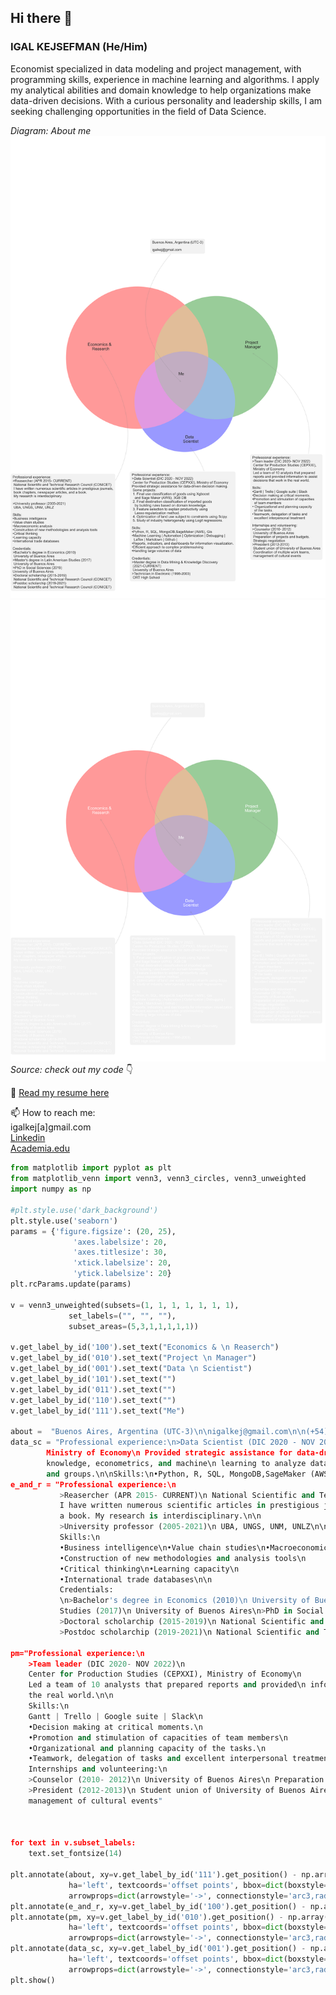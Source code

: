 ## Hi there 👋

### IGAL KEJSEFMAN (He/Him)
Economist specialized in data modeling and project management, with programming skills, experience in machine learning and
algorithms. I apply my analytical abilities and domain knowledge to help organizations make data-driven decisions. With a curious
personality and leadership skills, I am seeking challenging opportunities in the field of Data Science.

_Diagram: About me_
![](https://github.com/igalkej/igalkej/blob/main/aboutme2023.png#gh-light-mode-only)
![](https://github.com/igalkej/igalkej/blob/main/aboutme2023_dark.png#gh-dark-mode-only)
_Source: check out my code_ 👇<br>

🤖 [Read my resume here](https://drive.google.com/file/d/1opqb7EmYYC9HfrJel41Y2a9SfPq1vwUo/view?usp=sharing)<br>

📫 How to reach me:<br>
igalkej[a]gmail.com<br>
[Linkedin](https://www.linkedin.com/in/igal-kejsefman-88791a1a0/)<br>
[Academia.edu](https://conicet-ar.academia.edu/IgalKejsefman)<br>

```python 
from matplotlib import pyplot as plt
from matplotlib_venn import venn3, venn3_circles, venn3_unweighted
import numpy as np

#plt.style.use('dark_background')
plt.style.use('seaborn')
params = {'figure.figsize': (20, 25),
              'axes.labelsize': 20,
              'axes.titlesize': 30,
              'xtick.labelsize': 20,
              'ytick.labelsize': 20}
plt.rcParams.update(params)

v = venn3_unweighted(subsets=(1, 1, 1, 1, 1, 1, 1),
             set_labels=("", "", ""),
             subset_areas=(5,3,1,1,1,1,1))

v.get_label_by_id('100').set_text("Economics & \n Reaserch")
v.get_label_by_id('010').set_text("Project \n Manager")
v.get_label_by_id('001').set_text("Data \n Scientist")
v.get_label_by_id('101').set_text("")
v.get_label_by_id('011').set_text("")
v.get_label_by_id('110').set_text("")
v.get_label_by_id('111').set_text("Me")

about =  "Buenos Aires, Argentina (UTC-3)\n\nigalkej@gmail.com\n\n(+54)911-3262-5462"
data_sc = "Professional experience:\n>Data Scientist (DIC 2020 - NOV 2022)\n Center for Production Studies (CEPXXI), 
        Ministry of Economy\n Provided strategic assistance for data-driven decision making\n by combining domain 
        knowledge, econometrics, and machine\n learning to analyze databases, describe and predict patterns,\n trends,
        and groups.\n\nSkills:\n•Python, R, SQL, MongoDB,SageMaker (AWS), Gis\n•Machine Learning | Automation | Optimization | Debugging |\n  LaTex | Markdown | Github |\n•Reports, indicators, and dashboards for information visualization.\n•Efficient approach to complex problemsolving\n•Handling large volumes of data\n\nCredentials:\n>Master degree in Data Mining & Knowledge Discovery\n (2021-CURRENT)\n University of Buenos Aires\n>Technician in Electronic (1998-2003)\n ORT High School"
e_and_r = "Professional experience:\n
           >Reasercher (APR 2015- CURRENT)\n National Scientific and Technical Research Council (CONICET)\n
           I have written numerous scientific articles in prestigious journals, book chapters, newspaper articles, and 
           a book. My research is interdisciplinary.\n\n
           >University professor (2005-2021)\n UBA, UNGS, UNM, UNLZ\n\n
           Skills:\n
           •Business intelligence\n•Value chain studies\n•Macroeconomic analysis\n
           •Construction of new methodologies and analysis tools\n
           •Critical thinking\n•Learning capacity\n
           •International trade databases\n\n
           Credentials:
           \n>Bachelor's degree in Economics (2010)\n University of Buenos Aires\n>Master's degree in Latin American
           Studies (2017)\n University of Buenos Aires\n>PhD in Social Sciences (2019)\nUniversity of Buenos Aires\n
           >Doctoral scholarchip (2015-2019)\n National Scientific and Technical Research Council (CONICET)\n
           >Postdoc scholarchip (2019-2021)\n National Scientific and Technical Research Council (CONICET)"

pm="Professional experience:\n
    >Team leader (DIC 2020- NOV 2022)\n
    Center for Production Studies (CEPXXI), Ministry of Economy\n
    Led a team of 10 analysts that prepared reports and provided\n information to assist decisions that work in
    the real world.\n\n
    Skills:\n
    Gantt | Trello | Google suite | Slack\n
    •Decision making at critical moments.\n
    •Promotion and stimulation of capacities of team members\n
    •Organizational and planning capacity of the tasks.\n
    •Teamwork, delegation of tasks and excellent interpersonal treatment\n\n
    Internships and volunteering:\n
    >Counselor (2010- 2012)\n University of Buenos Aires\n Preparation of projects and budgets. Strategic negotiation\n
    >President (2012-2013)\n Student union of University of Buenos Aires\n Coordination of multiple work teams,
    management of cultural events"



for text in v.subset_labels:
    text.set_fontsize(14)

plt.annotate(about, xy=v.get_label_by_id('111').get_position() - np.array([0, 0.0]), xytext=(-100,450),
             ha='left', textcoords='offset points', bbox=dict(boxstyle='round,pad=0.5', fc='gray', alpha=0.1),
             arrowprops=dict(arrowstyle='->', connectionstyle='arc3,rad=0.5',color='gray'),fontsize=14)
plt.annotate(e_and_r, xy=v.get_label_by_id('100').get_position() - np.array([0, 0.05]), xytext=(-300,-800), ha='left',              textcoords='offset points', bbox=dict(boxstyle='round,pad=0.5', fc='gray', alpha=0.1),arrowprops=dict                  (arrowstyle='->', connectionstyle='arc3,rad=0.5',color='gray'),fontsize=14)
plt.annotate(pm, xy=v.get_label_by_id('010').get_position() - np.array([0, 0.05]), xytext=(0,-600),
             ha='left', textcoords='offset points', bbox=dict(boxstyle='round,pad=0.5', fc='gray', alpha=0.1),
             arrowprops=dict(arrowstyle='->', connectionstyle='arc3,rad=0.5',color='gray'),fontsize=14)
plt.annotate(data_sc, xy=v.get_label_by_id('001').get_position() - np.array([0, 0.05]), xytext=(-200,-400),
             ha='left', textcoords='offset points', bbox=dict(boxstyle='round,pad=0.5', fc='gray', alpha=0.1),
             arrowprops=dict(arrowstyle='->', connectionstyle='arc3,rad=0.5',color='gray'),fontsize=14)
plt.show()
```



